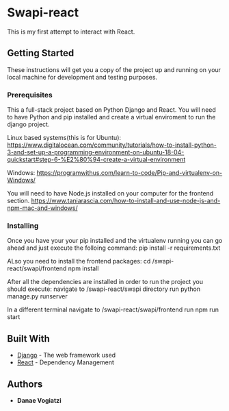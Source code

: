 # Swapi-react

This is my first attempt to interact with React. 

## Getting Started

These instructions will get you a copy of the project up and running on your local machine for development and testing purposes.

### Prerequisites

This a full-stack project based on Python Django and React. 
You will need to have Python and pip installed and create a virtual enviroment to run the django project.

Linux based systems(this is for Ubuntu):
https://www.digitalocean.com/community/tutorials/how-to-install-python-3-and-set-up-a-programming-environment-on-ubuntu-18-04-quickstart#step-6-%E2%80%94-create-a-virtual-environment

Windows:
https://programwithus.com/learn-to-code/Pip-and-virtualenv-on-Windows/

You will need to have Node.js installed on your computer for the frontend section.
https://www.taniarascia.com/how-to-install-and-use-node-js-and-npm-mac-and-windows/

### Installing

Once you have your your pip installed and the virtualenv running you can go ahead and just execute the folloing command:
pip install -r requirements.txt

ALso you need to install the frontend packages:
cd /swapi-react/swapi/frontend
npm install 

After all the dependencies are installed in order to run the project you should execute:
navigate to /swapi-react/swapi directory
run 
python manage.py runserver

In a different terminal navigate to /swapi-react/swapi/frontend
run 
npm run start

## Built With

* [Django](http://www.dropwizard.io/1.0.2/docs/) - The web framework used
* [React](https://maven.apache.org/) - Dependency Management



## Authors

* **Danae Vogiatzi** 

